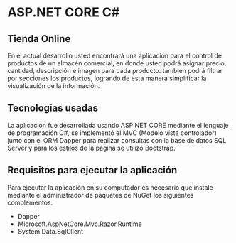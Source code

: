 # ASP.NET CORE C#


## Tienda Online

En el actual desarrollo usted encontrará una aplicación para el control de productos de un almacén comercial, en donde usted podrá asignar precio, cantidad, descripción e imagen para cada producto. también podrá filtrar por secciones los productos, logrando de esta manera simplificar la visualización de la información.



## Tecnologías usadas

La aplicación fue desarrollada usando ASP NET CORE mediante el lenguaje de programación C#, se implementó el MVC (Modelo vista controlador) junto con el ORM Dapper para realizar consultas con la base de datos SQL Server y para los estilos de la página se utilizó Bootstrap.

## Requisitos para ejecutar la aplicación
Para ejecutar la aplicación en su computador es necesario que instale mediante el administrador de paquetes de NuGet los siguientes complementos:
- Dapper
- Microsoft.AspNetCore.Mvc.Razor.Runtime
- System.Data.SqlClient
